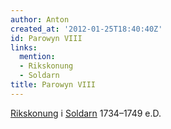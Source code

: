 ```yaml
---
author: Anton
created_at: '2012-01-25T18:40:40Z'
id: Parowyn VIII
links:
  mention:
  - Rikskonung
  - Soldarn
title: Parowyn VIII
---
```


[Rikskonung] i [Soldarn] 1734–1749 e.D.

  [Rikskonung]: Rikskonung
  [Soldarn]: Soldarn
